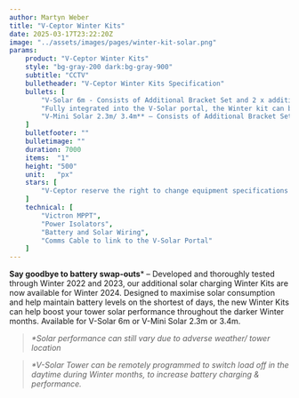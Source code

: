 ```yaml
---
author: Martyn Weber
title: "V-Ceptor Winter Kits"
date: 2025-03-17T23:22:20Z
image: "../assets/images/pages/winter-kit-solar.png"
params:
    product: "V-Ceptor Winter Kits"
    style: "bg-gray-200 dark:bg-gray-900"
    subtitle: "CCTV"
    bulletheader: "V-Ceptor Winter Kits Specification"
    bullets: [
        "V-Solar 6m - Consists of Additional Bracket Set and 2 x additional 400w* solar panels",
        "Fully integrated into the V-Solar portal, the Winter kit can be fit retrospectively to any of your existing V-Solar towers.",
        "V-Mini Solar 2.3m/ 3.4m** – Consists of Additional Bracket Set and 2 x additional panels (panel sizes vary dependent on original specification). Can also be fit retrospectively to any of your existing V-Mini Solar towers"
    ]
    bulletfooter: ""
    bulletimage: ""
    duration: 7000
    items:  "1"    
    height: "500"
    unit:   "px"
    stars: [
        "V-Ceptor reserve the right to change equipment specifications due to supply availability"
    ]
    technical: [
        "Victron MPPT",
        "Power Isolators",
        "Battery and Solar Wiring",
        "Comms Cable to link to the V-Solar Portal"
    ]
---
```

**Say goodbye to battery swap-outs*** – Developed and thoroughly tested through Winter 2022 and 2023, our additional solar charging Winter Kits are now available for Winter 2024. Designed to maximise solar consumption and help maintain battery levels on the shortest of days, the new Winter Kits can help boost your tower solar performance throughout the darker Winter months.
Available for V-Solar 6m or V-Mini Solar 2.3m or 3.4m.

>_*Solar performance can still vary due to adverse weather/ tower location_

>_*V-Solar Tower can be remotely programmed to switch load off in the daytime during Winter months, to increase battery charging & performance._

